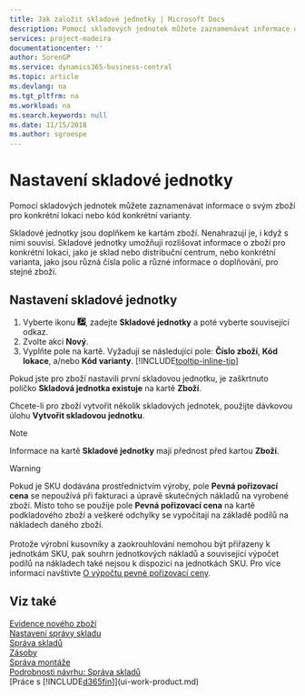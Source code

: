 ```yaml
---
title: Jak založit skladové jednotky | Microsoft Docs
description: Pomocí skladových jednotek můžete zaznamenávat informace o svým zboží pro konkrétní lokaci nebo kód konkrétní varianty.
services: project-madeira
documentationcenter: ''
author: SorenGP
ms.service: dynamics365-business-central
ms.topic: article
ms.devlang: na
ms.tgt_pltfrm: na
ms.workload: na
ms.search.keywords: null
ms.date: 11/15/2018
ms.author: sgroespe
---
```

# <a name="set-up-stockkeeping-units"></a>Nastavení skladové jednotky
Pomocí skladových jednotek můžete zaznamenávat informace o svým zboží pro konkrétní lokaci nebo kód konkrétní varianty.  

 Skladové jednotky jsou doplňkem ke kartám zboží. Nenahrazují je, i když s nimi souvisí. Skladové jednotky umožňují rozlišovat informace o zboží pro konkrétní lokaci, jako je sklad nebo distribuční centrum, nebo konkrétní varianta, jako jsou různá čísla polic a různé informace o doplňování, pro stejné zboží.  

## <a name="to-set-up-a-stockkeeping-unit"></a>Nastavení skladové jednotky  

1.  Vyberte ikonu ![Žárovky, která otevře funkci Řekněte mi](media/ui-search/search_small.png "Řekněte mi, co chcete dělat"), zadejte **Skladové jednotky** a poté vyberte související odkaz.  
2.  Zvolte akci **Nový**.  
3.  Vyplňte pole na kartě. Vyžadují se následující pole: **Číslo zboží**, **Kód lokace**, a/nebo **Kód varianty**. [!INCLUDE[tooltip-inline-tip](includes/tooltip-inline-tip_md.md)]  

Pokud jste pro zboží nastavili první skladovou jednotku, je zaškrtnuto políčko **Skladová jednotka existuje** na kartě **Zboží**.  

Chcete-li pro zboží vytvořit několik skladových jednotek, použijte dávkovou úlohu **Vytvořit skladovou jednotku**.  

> [!NOTE]  
>  Informace na kartě **Skladové jednotky** mají přednost před kartou **Zboží**.

> [!Warning]
> Pokud je SKU dodávána prostřednictvím výroby, pole **Pevná pořizovací cena** se nepoužívá při fakturaci a úpravě skutečných nákladů na vyrobené zboží. Místo toho se použije pole **Pevná pořizovací cena** na kartě podkladového zboží a veškeré odchylky se vypočítají na základě podílů na nákladech daného zboží.<br /><br />
> Protože výrobní kusovníky a zaokrouhlování nemohou být přiřazeny k jednotkám SKU, pak souhrn jednotkových nákladů a související výpočet podílů na nákladech také nejsou k dispozici na jednotkách SKU. Pro více informací navštivte [O výpočtu pevné pořizovací ceny](finance-about-calculating-standard-cost.md).

## <a name="see-also"></a>Viz také  
[Evidence nového zboží](inventory-how-register-new-items.md)  
[Nastavení správy skladu](warehouse-setup-warehouse.md)  
[Správa skladů](warehouse-manage-warehouse.md)  
[Zásoby](inventory-manage-inventory.md)  
[Správa montáže](assembly-assemble-items.md)    
[Podrobnosti návrhu: Správa skladů](design-details-warehouse-management.md)  
[Práce s [!INCLUDE[d365fin](includes/d365fin_md.md)]](ui-work-product.md)  
